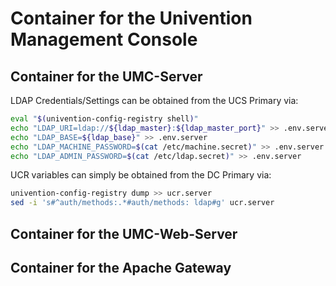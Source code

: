 
# Container for the Univention Management Console

## Container for the UMC-Server

LDAP Credentials/Settings can be obtained from the UCS Primary via:
```bash
eval "$(univention-config-registry shell)"
echo "LDAP_URI=ldap://${ldap_master}:${ldap_master_port}" >> .env.server
echo "LDAP_BASE=${ldap_base}" >> .env.server
echo "LDAP_MACHINE_PASSWORD=$(cat /etc/machine.secret)" >> .env.server
echo "LDAP_ADMIN_PASSWORD=$(cat /etc/ldap.secret)" >> .env.server
```

UCR variables can simply be obtained from the DC Primary via:

```bash
univention-config-registry dump >> ucr.server
sed -i 's#^auth/methods:.*#auth/methods: ldap#g' ucr.server
```

## Container for the UMC-Web-Server

## Container for the Apache Gateway
